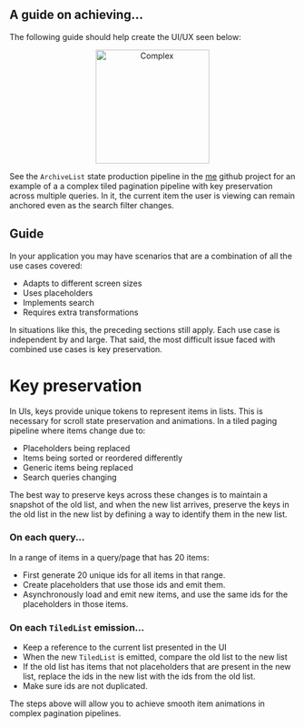 ## A guide on achieving...

The following guide should help create the UI/UX seen below:

<p align="center">
    <img src="../../images/complex.gif" alt="Complex" width="200"/>
</p>

See the `ArchiveList` state production pipeline in the [me](https://github.com/tunjid/me/blob/main/common/ui/archive-list/src/commonMain/kotlin/com/tunjid/me/feature/archivelist/ArchiveListStateHolder.kt)
github project for an example of a a complex tiled pagination pipeline with key preservation across
multiple queries. In it, the current item the user is viewing can remain anchored even as the
search filter changes.

## Guide

In your application you may have scenarios that are a combination of all the use cases covered:

* Adapts to different screen sizes
* Uses placeholders
* Implements search
* Requires extra transformations

In situations like this, the preceding sections still apply. Each use case is
independent by and large. That said, the most difficult issue faced with combined use cases is
key preservation.

# Key preservation
In UIs, keys provide unique tokens to represent items in lists. This is necessary for scroll
state preservation and animations. In a tiled paging pipeline where items change due to:

* Placeholders being replaced
* Items being sorted or reordered differently
* Generic items being replaced
* Search queries changing

The best way to preserve keys across these changes is to maintain a snapshot of the old list,
and when the new list arrives, preserve the keys in the old list in the new list by defining
a way to identify them in the new list.

### On each query...
In a range of items in a query/page that has 20 items:

* First generate 20 unique ids for all items in that range.
* Create placeholders that use those ids and emit them.
* Asynchronously load and emit new items, and use the same ids for the placeholders in those items.

### On each `TiledList` emission...

* Keep a reference to the current list presented in the UI
* When the new `TiledList` is emitted, compare the old list to the new list
* If the old list has items that not placeholders that are present in the new list, replace the ids in the new list with the ids from the old list.
* Make sure ids are not duplicated.

The steps above will allow you to achieve smooth item animations in complex pagination pipelines.
